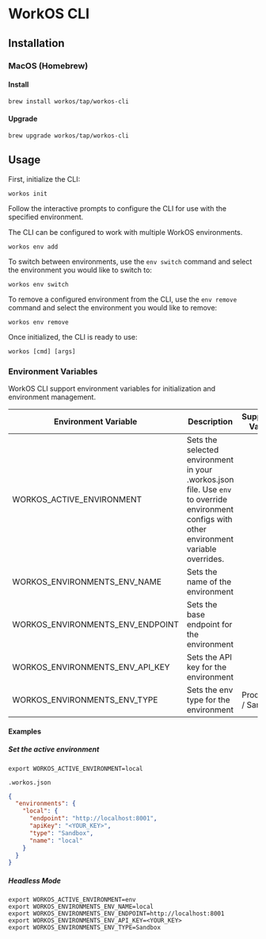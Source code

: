 # WorkOS CLI

## Installation

### MacOS (Homebrew)

#### Install

```shell
brew install workos/tap/workos-cli
```

#### Upgrade

```shell
brew upgrade workos/tap/workos-cli
```

## Usage

First, initialize the CLI:

```shell
workos init
```

Follow the interactive prompts to configure the CLI for use with the specified environment.

The CLI can be configured to work with multiple WorkOS environments.

```shell
workos env add
```

To switch between environments, use the `env switch` command and select the environment you would like to switch to:

```shell
workos env switch
```

To remove a configured environment from the CLI, use the `env remove` command and select the environment you would like to remove:

```shell
workos env remove
```

Once initialized, the CLI is ready to use:

```shell
workos [cmd] [args]
```

### Environment Variables
WorkOS CLI support environment variables for initialization and environment management.

| Environment Variable              | Description                                                                                                                                   | Supported Values     |
|-----------------------------------|-----------------------------------------------------------------------------------------------------------------------------------------------|----------------------|
| WORKOS_ACTIVE_ENVIRONMENT         | Sets the selected environment in your .workos.json file. Use `env` to override environment configs with other environment variable overrides. |                      |
| WORKOS_ENVIRONMENTS_ENV_NAME      | Sets the name of the environment                                                                                                              |                      |
| WORKOS_ENVIRONMENTS_ENV_ENDPOINT  | Sets the base endpoint for the environment                                                                                                    |                      |
| WORKOS_ENVIRONMENTS_ENV_API_KEY   | Sets the API key for the environment                                                                                                          |                      |
| WORKOS_ENVIRONMENTS_ENV_TYPE      | Sets the env type for the environment                                                                                                         | Production / Sandbox |

#### Examples

##### Set the active environment

```shell
export WORKOS_ACTIVE_ENVIRONMENT=local
```

`.workos.json`
```json
{
  "environments": {
    "local": {
      "endpoint": "http://localhost:8001",
      "apiKey": "<YOUR_KEY>",
      "type": "Sandbox",
      "name": "local"
    }
  }
}
```

##### Headless Mode

```shell
export WORKOS_ACTIVE_ENVIRONMENT=env
export WORKOS_ENVIRONMENTS_ENV_NAME=local
export WORKOS_ENVIRONMENTS_ENV_ENDPOINT=http://localhost:8001
export WORKOS_ENVIRONMENTS_ENV_API_KEY=<YOUR_KEY>
export WORKOS_ENVIRONMENTS_ENV_TYPE=Sandbox
```
